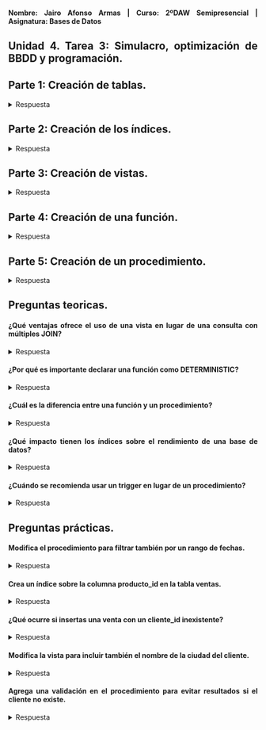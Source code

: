 <div align="justify">

#### **Nombre: Jairo Afonso Armas | Curso: 2ºDAW Semipresencial | Asignatura: Bases de Datos** 

## **Unidad 4. Tarea 3: Simulacro, optimización de BBDD y programación.**

## Parte 1: Creación de tablas.

<details>
<summary>Respuesta</summary>

SELECT * FROM `clientes`;

| id | nombre       | ciudad         |
|----|--------------|----------------|
| 1  | Ana Pérez    | Barcelona      |
| 2  | Luis Gómez   | Las Palmas GC  |
| 3  | Carlos Ruiz  | Madrid         |

SELECT * FROM `productos`;

| id | nombre   | precio  |
|----|----------|---------|
| 1  | Laptop   | 1200.00 |
| 2  | Teclado  | 50.00   |
| 3  | Monitor  | 300.00  |

SELECT * FROM `ventas`;

| id | cliente_id | producto_id |    fecha    | cantidad |
|----|------------|-------------|-------------|----------|
| 1  |     1      |      1      | 2024-05-01  |    1     |
| 2  |     1      |      2      | 2024-05-12  |    2     |
| 3  |     2      |      3      | 2024-05-13  |    1     |
| 4  |     3      |      2      | 2024-05-14  |    1     |

</details>

## Parte 2: Creación de los índices.


<details>
<summary>Respuesta</summary>

CREATE idx_ciudad ON clientes(ciudad);

SHOW INDEX from `clientes`;

| Tabla    | Índice | Nombre del índice | Secuencia | Columna | Orden | Cardinalidad | Nulo | Tipo  | Único | Comentario |
|----------|--------|-------------------|-----------|---------|-------|--------------|------|--------|--------|-------------|
| clientes | 0      | PRIMARY           | 1         | id      | A     | 3            | NULL | BTREE | Sí     | NULL        |
| clientes | 1      | idx_ciudad        | 1         | ciudad  | A     | 3            | YES  | BTREE | No     | NULL        |

CREATE idx_fecha ON ventas(fecha);

SHOW INDEX from `ventas`;

| Tabla   | Índice | Nombre del índice | Secuencia | Columna     | Orden | Cardinalidad | Nulo | Tipo  | Único | Comentario |
|---------|--------|-------------------|-----------|-------------|-------|--------------|------|--------|--------|-------------|
| ventas  | 0      | PRIMARY           | 1         | id          | A     | 0            | NULL | BTREE | Sí     | NULL        |
| ventas  | 1      | cliente_id        | 1         | cliente_id  | A     | 0            | NULL | BTREE | No     | NULL        |
| ventas  | 1      | producto_id       | 1         | producto_id | A     | 0            | NULL | BTREE | No     | NULL        |
| ventas  | 1      | idx_fecha         | 1         | fecha       | A     | 4            | NULL | BTREE | No     | NULL        |



Preguntas:
- Crea los indices, muestra su rendimiento, y explica si son óptimos y por qué?

Ambos mejoran el rendimiento. En el caso de la ciudad, serían optimos si sueles filtrar por ese valor o si hay bastantes valores diferentes en ese campo. En el caso de las fechas resulta especialmente útil para realizar busquedas entre diferentes intervalos de fechas o si realizas busquedas con un orden especifico.

</details>

## Parte 3: Creación de vistas.

<details>
<summary>Respuesta</summary>

```
CREATE VIEW ventas_detalladas AS
	SELECT 
    	v.id AS venta_id,
        c.nombre AS nombre_cliente,
        p.nombre AS nombre_producto,
        v.fecha AS fecha_venta,
        v.cantidad AS Q_comprada,
        (p.precio * v.cantidad) AS total_venta
    FROM ventas v
    JOIN clientes c ON v.cliente_id = c.id
    JOIN productos p ON v.producto_id = p.id;
```
SELECT * FROM ventas_detalladas;

| venta_id | nombre_cliente | nombre_producto | fecha_venta | Q_comprada | total_venta |
|----------|----------------|------------------|-------------|------------|-------------|
| 1        | Ana Pérez      | Laptop           | 2024-05-01  | 1          | 1200.00     |
| 2        | Ana Pérez      | Teclado          | 2024-05-12  | 2          | 100.00      |
| 3        | Luis Gómez     | Monitor          | 2024-05-13  | 1          | 300.00      |
| 4        | Carlos Ruiz    | Teclado          | 2024-05-14  | 1          | 50.00       |

</details>

## Parte 4: Creación de una función.

<details>
<summary>Respuesta</summary>

```
DELIMITER //
DROP FUNCTION IF EXISTS calcular_total //
CREATE FUNCTION calcular_total(venta_id INT) 
RETURNS DECIMAL (15,2)
DETERMINISTIC
BEGIN
    	DECLARE total DECIMAL (15,2);
	SELECT p.precio * v.cantidad 
        INTO total
        FROM ventas v
        JOIN productos p ON p.id = v.producto_id
        WHERE v.id = venta_id;
	RETURN total;
END //
DELIMITER ;
```
SELECT calcular_total(1);

| calcular_total(1) |
|-------------------|
| 1200.00           |


</details>

## Parte 5: Creación de un procedimiento.

<details>
<summary>Respuesta</summary>

```
DELIMITER //
DROP PROCEDURE IF EXISTS resumen_cliente //
CREATE PROCEDURE resumen_cliente (IN id_de_cliente INT)
BEGIN
	SELECT
	c.nombre AS Nombre_Cliente,
	v.fecha AS Fecha_Venta,
	p.nombre AS Nombre_Producto,
	v.cantidad AS Q_comprada,
	calcular_total(v.id) AS Total_Venta
    	FROM ventas v
    	JOIN clientes c ON v.cliente_id =  c.id
    	JOIN productos p ON v.producto_id = p.id
    	WHERE v.cliente_id = id_de_cliente;
END //
DELIMITER ; 
```
CALL resumen_cliente(1);

| Nombre_Cliente | Fecha_Venta | Nombre_Producto | Q_Comprada | Total_Venta |
|----------------|-------------|------------------|------------|--------------|
| Ana Pérez      | 2024-05-01  | Laptop           | 1          | 1200.00      |
| Ana Pérez      | 2024-05-12  | Teclado          | 2          | 100.00       |

</details>

## Preguntas teoricas.

#### ¿Qué ventajas ofrece el uso de una vista en lugar de una consulta con múltiples JOIN?

<details>
<summary>Respuesta</summary>

- Encapsula una búsqueda compleja y reutilizable.
- Permiten limitar el acceso a la información de ciertas columnas.
- Las vistas hacen que todos los usuarios conectados a la BBDD accedan a la misma información.

</details>

#### ¿Por qué es importante declarar una función como DETERMINISTIC?

<details>
<summary>Respuesta</summary>

- Por optiminzación, ayuda que la función sepa si va a devolver los mismos valores de resultado.
- Ayuda a conocer si la función depende de factores externos (tiempo u otras tablas).

</details>

#### ¿Cuál es la diferencia entre una función y un procedimiento?

<details>
<summary>Respuesta</summary>

- Las funciones retornan un valor, mientras que los procedimientos no necesariamente.
- Las funciones pueden usarse dentro de consultas, los procedimientos no.
- Las llamadas son diferentes, SELECT y CALL.
- Generalmente se usan con propósitos diferentes, funciones para calcular y devolver cierto valor, mientras que los procedimientos se encargan de ejecutar un conjunto de acciones.

</details>

#### ¿Qué impacto tienen los índices sobre el rendimiento de una base de datos?

<details>
<summary>Respuesta</summary>

Ventajas: 
 
 - Aceleran las búsquedas evitando escaneos completos de tablas.
 - Mejoran el rendimiento en consultas frecuentes.

Desventajas:

- Las modificaciones pueden ser más lentas.
- Un uso excesivo en busquedas poco frecuentes sería negativo para el almacenamiento.

</details>

#### ¿Cuándo se recomienda usar un trigger en lugar de un procedimiento?

<details>
<summary>Respuesta</summary>

- Para ejecutar logicas de manera automatica cuando ocurre un evento.
- Auditorias.

</details>

## Preguntas prácticas.

#### Modifica el procedimiento para filtrar también por un rango de fechas.

<details>
<summary>Respuesta</summary>

```
DELIMITER //

DROP PROCEDURE IF EXISTS resumen_cliente //

CREATE PROCEDURE resumen_cliente (
    IN id_de_cliente INT,
    IN fecha_inicio DATE,
    IN fecha_fin DATE
)
	BEGIN
	    	SELECT
		c.nombre AS Nombre_Cliente,
		v.fecha AS Fecha_Venta,
		p.nombre AS Nombre_Producto,
		v.cantidad AS Q_comprada,
		calcular_total(v.id) AS Total_Venta
		FROM ventas v
		JOIN clientes c ON v.cliente_id = c.id
		JOIN productos p ON v.producto_id = p.id
		WHERE v.cliente_id = id_de_cliente
		AND v.fecha BETWEEN fecha_inicio AND fecha_fin;
	END //

DELIMITER ;
```
CALL resumen_cliente(1, '2024-05-01', '2024-05-02');

| Nombre_Cliente | Fecha_Venta | Nombre_Producto | Q_comprada | Total_Venta |
|----------------|-------------|------------------|------------|--------------|
| Ana Pérez      | 2024-05-01  | Laptop           | 1          | 1200.00      |

CALL resumen_cliente(1, '2024-05-01', '2024-05-31');

| Nombre_Cliente | Fecha_Venta | Nombre_Producto | Q_comprada | Total_Venta |
|----------------|-------------|------------------|------------|--------------|
| Ana Pérez      | 2024-05-01  | Laptop           | 1          | 1200.00      |
| Ana Pérez      | 2024-05-12  | Teclado          | 2          | 100.00       |


</details>

#### Crea un índice sobre la columna producto_id en la tabla ventas.

<details>
<summary>Respuesta</summary>

CREATE INDEX idx_producto_id ON ventas(producto_id);

SHOW INDEX FROM ventas;

| Table  | Non_unique | Key_name       | Seq_in_index | Column_name | Collation | Cardinality | Sub_part | Packed | Null | Index_type | Comment | Index_comment | Visible | Expression |
|--------|------------|----------------|--------------|--------------|-----------|--------------|-----------|--------|------|-------------|---------|----------------|---------|-------------|
| ventas | 0          | PRIMARY        | 1            | id           | A         | 4            | NULL      | NULL   |      | BTREE       | YES     | NULL           |         | NULL        |
| ventas | 1          | cliente_id     | 1            | cliente_id   | A         | 3            | NULL      | NULL   | YES  | BTREE       | YES     | NULL           |         | NULL        |
| ventas | 1          | idx_fecha      | 1            | fecha        | A         | 4            | NULL      | NULL   | YES  | BTREE       | YES     | NULL           |         | NULL        |
| ventas | 1          | idx_producto_id| 1            | producto_id  | A         | 3            | NULL      | NULL   | YES  | BTREE       | YES     | NULL           |         | NULL        |

</details>

#### ¿Qué ocurre si insertas una venta con un cliente_id inexistente?

<details>
<summary>Respuesta</summary>



</details>

#### Modifica la vista para incluir también el nombre de la ciudad del cliente.

<details>
<summary>Respuesta</summary>



</details>

#### Agrega una validación en el procedimiento para evitar resultados si el cliente no existe.

<details>
<summary>Respuesta</summary>



</details>


</div>
